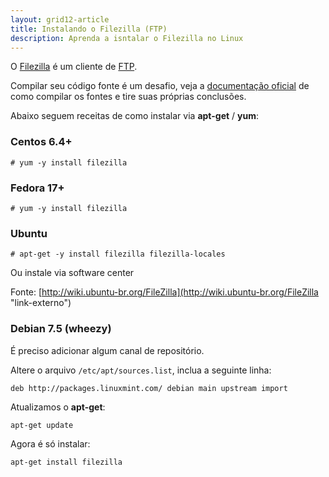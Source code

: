 ```yaml
---
layout: grid12-article
title: Instalando o Filezilla (FTP)
description: Aprenda a isntalar o Filezilla no Linux
---
```


O [Filezilla](https://filezilla-project.org/ "link-externo") é um cliente de
[FTP](http://pt.wikipedia.org/wiki/File_Transfer_Protocol "link-externo").

Compilar seu código fonte é um desafio, veja a 
[documentação oficial](https://wiki.filezilla-project.org/Client_Compile "link-externo") 
de como compilar os fontes e tire suas próprias conclusões. 

Abaixo seguem receitas de como instalar via __apt-get__ / __yum__:


### Centos 6.4+

	# yum -y install filezilla

### Fedora 17+

	# yum -y install filezilla

### Ubuntu

    # apt-get -y install filezilla filezilla-locales

Ou instale via software center

Fonte: [http://wiki.ubuntu-br.org/FileZilla](http://wiki.ubuntu-br.org/FileZilla "link-externo")



### Debian 7.5 (wheezy)

É preciso adicionar algum canal de repositório.

Altere o arquivo `/etc/apt/sources.list`, inclua a seguinte linha:

    deb http://packages.linuxmint.com/ debian main upstream import

Atualizamos o __apt-get__:

    apt-get update

Agora é só instalar:

    apt-get install filezilla

